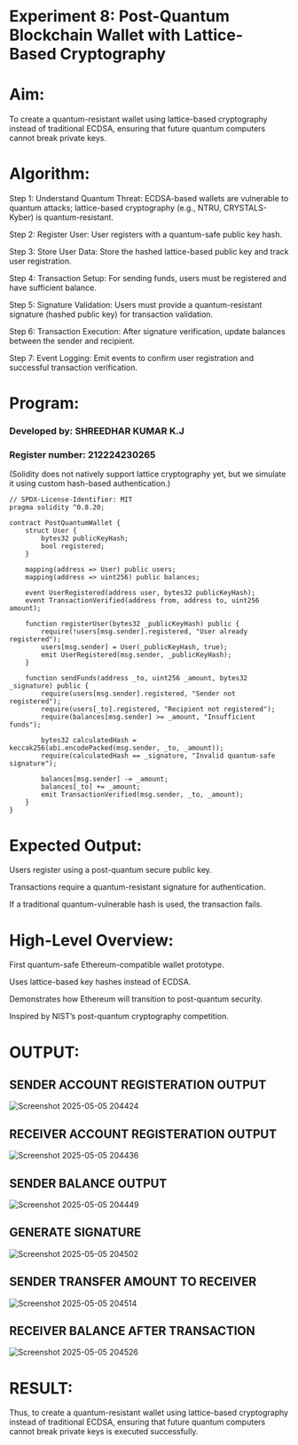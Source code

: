 # Experiment 8: Post-Quantum Blockchain Wallet with Lattice-Based Cryptography

# Aim:

To create a quantum-resistant wallet using lattice-based cryptography instead of traditional ECDSA, ensuring that future quantum computers cannot break private keys.

# Algorithm:

Step 1: Understand Quantum Threat: ECDSA-based wallets are vulnerable to quantum attacks; lattice-based cryptography (e.g., NTRU, CRYSTALS-Kyber) is quantum-resistant.

Step 2: Register User: User registers with a quantum-safe public key hash.

Step 3: Store User Data: Store the hashed lattice-based public key and track user registration.

Step 4: Transaction Setup: For sending funds, users must be registered and have sufficient balance.

Step 5: Signature Validation: Users must provide a quantum-resistant signature (hashed public key) for transaction validation.

Step 6: Transaction Execution: After signature verification, update balances between the sender and recipient.

Step 7: Event Logging: Emit events to confirm user registration and successful transaction verification.


# Program:

### Developed by: SHREEDHAR KUMAR K.J
### Register number: 212224230265

(Solidity does not natively support lattice cryptography yet, but we simulate it using custom hash-based authentication.)
```
// SPDX-License-Identifier: MIT
pragma solidity ^0.8.20;

contract PostQuantumWallet {
    struct User {
        bytes32 publicKeyHash;
        bool registered;
    }

    mapping(address => User) public users;
    mapping(address => uint256) public balances;

    event UserRegistered(address user, bytes32 publicKeyHash);
    event TransactionVerified(address from, address to, uint256 amount);

    function registerUser(bytes32 _publicKeyHash) public {
        require(!users[msg.sender].registered, "User already registered");
        users[msg.sender] = User(_publicKeyHash, true);
        emit UserRegistered(msg.sender, _publicKeyHash);
    }

    function sendFunds(address _to, uint256 _amount, bytes32 _signature) public {
        require(users[msg.sender].registered, "Sender not registered");
        require(users[_to].registered, "Recipient not registered");
        require(balances[msg.sender] >= _amount, "Insufficient funds");

        bytes32 calculatedHash = keccak256(abi.encodePacked(msg.sender, _to, _amount));
        require(calculatedHash == _signature, "Invalid quantum-safe signature");

        balances[msg.sender] -= _amount;
        balances[_to] += _amount;
        emit TransactionVerified(msg.sender, _to, _amount);
    }
}
```

# Expected Output:

Users register using a post-quantum secure public key.


Transactions require a quantum-resistant signature for authentication.


If a traditional quantum-vulnerable hash is used, the transaction fails.


# High-Level Overview:

First quantum-safe Ethereum-compatible wallet prototype.


Uses lattice-based key hashes instead of ECDSA.


Demonstrates how Ethereum will transition to post-quantum security.


Inspired by NIST’s post-quantum cryptography competition.

# OUTPUT:

## SENDER ACCOUNT REGISTERATION OUTPUT
![Screenshot 2025-05-05 204424](https://github.com/user-attachments/assets/8179b7a9-08fb-40d6-bad6-e4c88136b2a2)


## RECEIVER ACCOUNT REGISTERATION OUTPUT
![Screenshot 2025-05-05 204436](https://github.com/user-attachments/assets/eb414f93-483f-4727-83ba-ba2d02d17507)


## SENDER BALANCE OUTPUT
![Screenshot 2025-05-05 204449](https://github.com/user-attachments/assets/9b21c00e-956e-47ed-b28b-ab9555e7ecfd)


## GENERATE SIGNATURE
![Screenshot 2025-05-05 204502](https://github.com/user-attachments/assets/584afd2a-6a06-4c12-991b-15ea8f16538a)

## SENDER TRANSFER AMOUNT TO RECEIVER
![Screenshot 2025-05-05 204514](https://github.com/user-attachments/assets/3c45ed89-e39a-477c-826d-fdeb51209367)

## RECEIVER BALANCE AFTER TRANSACTION
![Screenshot 2025-05-05 204526](https://github.com/user-attachments/assets/265011fd-9274-4d4f-be6c-ad974aee383f)

# RESULT: 

Thus, to create a quantum-resistant wallet using lattice-based cryptography instead of traditional ECDSA, ensuring that future quantum computers cannot break private keys is executed successfully.
